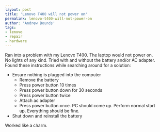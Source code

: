 ```yaml
---
layout: post
title: 'Lenovo T400 will not power on'
permalink: lenovo-t400-will-not-power-on
author: 'Andrew Bounds'
tags:
- lenovo
- repair
- hardware
---
```


Ran into a problem with my Lenovo T400. The laptop would not power on. No lights of any kind. Tried with and without the battery and/or AC adapter. Found these instructions while searching around for a solution:

* Ensure nothing is plugged into the computer
  * Remove the battery
  * Press power button 10 times
  * Press power button down for 30 seconds
  * Press power button twice
  * Attach ac adapter
  * Press power button once. PC should come up. Perform normal start up. Everything should be fine.
* Shut down and reinstall the battery

Worked like a charm.
